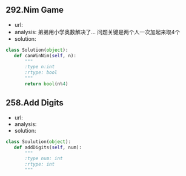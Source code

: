 ## 292.Nim Game

 - url:
 - analysis: 弟弟用小学奥数解决了...
             问题关键是两个人一次加起来取4个
 - solution:
 
 ```python
 class Solution(object):
    def canWinNim(self, n):
        """
        :type n:int
        :rtype: bool
        """
        return bool(n%4)

```
## 258.Add Digits

 - url:
 - analysis:
 - solution:
 
 ```python
class Soulution(object):
    def addDigits(self, num):
        """
        :type num: int
        :rtype: int
        """
        
```
